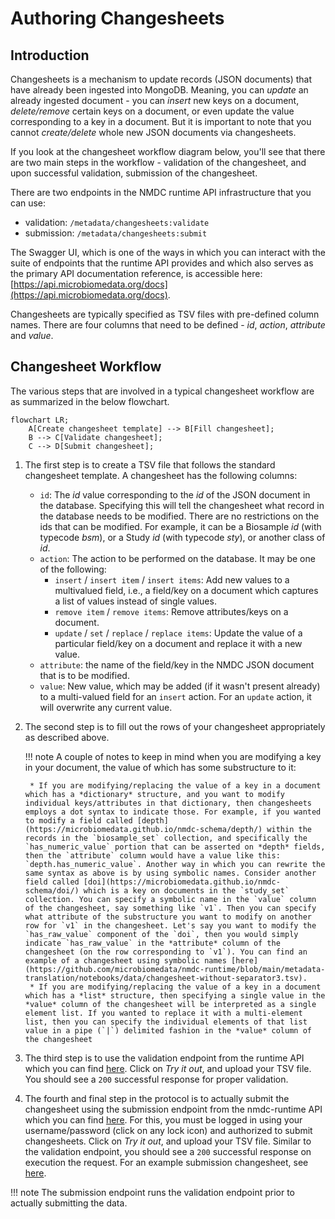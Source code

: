 # Authoring Changesheets

## Introduction

Changesheets is a mechanism to update records (JSON documents) that have already been ingested into MongoDB. Meaning, you can *update* an already ingested document - you can *insert* new keys on a document, *delete/remove* certain keys on a document, or even update the value corresponding to a key in a document. But it is important to note that you cannot *create/delete* whole new JSON documents via changesheets.

If you look at the changesheet workflow diagram below, you'll see that there are two main steps in the workflow - validation of the changesheet, and upon successful validation, submission of the changesheet.

There are two endpoints in the NMDC runtime API infrastructure that you can use:

* validation: `/metadata/changesheets:validate`
* submission: `/metadata/changesheets:submit`

The Swagger UI, which is one of the ways in which you can interact with the suite of endpoints that the runtime API provides and which also serves as the primary API documentation reference, is accessible here: [https://api.microbiomedata.org/docs](https://api.microbiomedata.org/docs).

Changesheets are typically specified as TSV files with pre-defined column names. There are four columns that need to be defined - *id*, *action*, *attribute* and *value*.

## Changesheet Workflow

The various steps that are involved in a typical changesheet workflow are as summarized in the below flowchart.

```mermaid
flowchart LR;
    A[Create changesheet template] --> B[Fill changesheet];
    B --> C[Validate changesheet];
    C --> D[Submit changesheet];
```

1. The first step is to create a TSV file that follows the standard changesheet template. A changesheet has the following columns:

    * `id`: The *id* value corresponding to the *id* of the JSON document in the database. Specifying this will tell the changesheet what record in the database needs to be modified. There are no restrictions on the ids that can be modified. For example, it can be a Biosample *id* (with typecode *bsm*), or a Study *id* (with typecode *sty*), or another class of *id*.
    * `action`: The action to be performed on the database. It may be one of the following: 
        * `insert` / `insert item` / `insert items`: Add new values to a multivalued field, i.e., a field/key on a document which captures a list of values instead of single values.
        * `remove item` / `remove items`: Remove attributes/keys on a document.
        * `update` / `set` / `replace` / `replace items`: Update the value of a particular field/key on a document and replace it with a new value.
    * `attribute`: the name of the field/key in the NMDC JSON document that is to be modified.
    * `value`: New value, which may be added (if it wasn't present already) to a multi-valued field for an `insert` action. For an `update` action, it will overwrite any current value.

2. The second step is to fill out the rows of your changesheet appropriately as described above.

    !!! note
        A couple of notes to keep in mind when you are modifying a key in your document, the value of which has some substructure to it:
    
        * If you are modifying/replacing the value of a key in a document which has a *dictionary* structure, and you want to modify individual keys/attributes in that dictionary, then changesheets employs a dot syntax to indicate those. For example, if you wanted to modify a field called [depth](https://microbiomedata.github.io/nmdc-schema/depth/) within the records in the `biosample_set` collection, and specifically the `has_numeric_value` portion that can be asserted on *depth* fields, then the `attribute` column would have a value like this: `depth.has_numeric_value`. Another way in which you can rewrite the same syntax as above is by using symbolic names. Consider another field called [doi](https://microbiomedata.github.io/nmdc-schema/doi/) which is a key on documents in the `study_set` collection. You can specify a symbolic name in the `value` column of the changesheet, say something like `v1`. Then you can specify what attribute of the substructure you want to modify on another row for `v1` in the changesheet. Let's say you want to modify the `has_raw_value` component of the `doi`, then you would simply indicate `has_raw_value` in the *attribute* column of the changesheet (on the row corresponding to `v1`). You can find an example of a changesheet using symbolic names [here](https://github.com/microbiomedata/nmdc-runtime/blob/main/metadata-translation/notebooks/data/changesheet-without-separator3.tsv).
        * If you are modifying/replacing the value of a key in a document which has a *list* structure, then specifying a single value in the *value* column of the changesheet will be interpreted as a single element list. If you wanted to replace it with a multi-element list, then you can specify the individual elements of that list value in a pipe (`|`) delimited fashion in the *value* column of the changesheet


3. The third step is to use the validation endpoint from the runtime API which you can find [here](https://api.microbiomedata.org/docs#/metadata/validate_changesheet_metadata_changesheets_validate_post). Click on *Try it out*, and upload your TSV file. You should see a `200` successful response for proper validation.

4. The fourth and final step in the protocol is to actually submit the changesheet using the submission endpoint from the nmdc-runtime API which you can find [here](https://api.microbiomedata.org/docs#/metadata/submit_changesheet_metadata_changesheets_submit_post). For this, you must be logged in using your username/password (click on any lock icon) and authorized to submit changesheets. Click on *Try it out*, and upload your TSV file. Similar to the validation endpoint, you should see a `200` successful response on execution the request. For an example submission changesheet, see [here](https://github.com/microbiomedata/nmdc-runtime/blob/main/metadata-translation/notebooks/data/changesheet-without-separator3.tsv).

!!! note
    The submission endpoint runs the validation endpoint prior to actually submitting the data.

